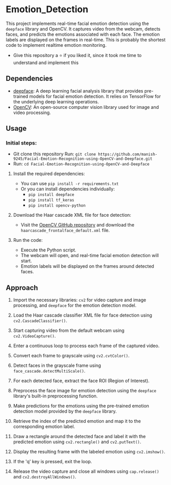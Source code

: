 # Emotion_Detection
This project implements real-time facial emotion detection using the `deepface` library and OpenCV. It captures video from the webcam, detects faces, and predicts the emotions associated with each face. The emotion labels are displayed on the frames in real-time.
This is probably the shortest code to implement realtime emotion monitoring.
- Give this repository a ⭐ if you liked it, since it took me time to understand and implement this

## Dependencies

- [deepface](https://github.com/serengil/deepface): A deep learning facial analysis library that provides pre-trained models for facial emotion detection. It relies on TensorFlow for the underlying deep learning operations.
- [OpenCV](https://opencv.org/): An open-source computer vision library used for image and video processing.

## Usage
### Initial steps:
- Git clone this repository Run: `git clone https://github.com/manish-9245/Facial-Emotion-Recognition-using-OpenCV-and-Deepface.git`
- Run: `cd Facial-Emotion-Recognition-using-OpenCV-and-Deepface`
1. Install the required dependencies:
   - You can use `pip install -r requirements.txt`
   - Or you can install dependencies individually:
      - `pip install deepface`
      - `pip install tf_keras`
      - `pip install opencv-python`

2. Download the Haar cascade XML file for face detection:
   - Visit the [OpenCV GitHub repository](https://github.com/opencv/opencv/tree/master/data/haarcascades) and download the `haarcascade_frontalface_default.xml` file.

3. Run the code:
   - Execute the Python script.
   - The webcam will open, and real-time facial emotion detection will start.
   - Emotion labels will be displayed on the frames around detected faces.

## Approach

1. Import the necessary libraries: `cv2` for video capture and image processing, and `deepface` for the emotion detection model.

2. Load the Haar cascade classifier XML file for face detection using `cv2.CascadeClassifier()`.

3. Start capturing video from the default webcam using `cv2.VideoCapture()`.

4. Enter a continuous loop to process each frame of the captured video.

5. Convert each frame to grayscale using `cv2.cvtColor()`.

6. Detect faces in the grayscale frame using `face_cascade.detectMultiScale()`.

7. For each detected face, extract the face ROI (Region of Interest).

8. Preprocess the face image for emotion detection using the `deepface` library's built-in preprocessing function.

9. Make predictions for the emotions using the pre-trained emotion detection model provided by the `deepface` library.

10. Retrieve the index of the predicted emotion and map it to the corresponding emotion label.

11. Draw a rectangle around the detected face and label it with the predicted emotion using `cv2.rectangle()` and `cv2.putText()`.

12. Display the resulting frame with the labeled emotion using `cv2.imshow()`.

13. If the 'q' key is pressed, exit the loop.

14. Release the video capture and close all windows using `cap.release()` and `cv2.destroyAllWindows()`.




